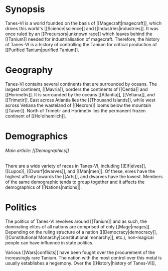 # Synopsis

Tanes-VI is a world founded on the basis of [[Magecraft|magecraft]], which drives this world's [[Science|science]] and [[Industries|industries]]. It was once ruled by an [[Precursors|unknown race]] which leaves behind the [[Tanium]] needed for industrialisation of magecraft. Therefore, the history of Tanes-VI is a history of controlling the Tanium for critical production of [[Purified Tanium|purified Tanium]].

# Geography

Tanes-VI contains several continents that are surrounded by oceans. The largest continent, [[Mavria]], borders the continents of [[Centia]] and [[Horimetiv]]. It is surrounded by the oceans [[Atlantia]], [[Vetiana]], and [[Trimetir]]. East across Atlantia lies the [[Thousand Islands]], while west across Vetiana the wasteland of [[Necrom]] looms below the mountain [[Taiver]]. North of Trimetir and Horimetiv lies the permanent frozen continent of [[Ho'olhemlich]].

# Demographics

###### Main article: [[Demographics]]

There are a wide variety of races in Tanes-VI, including [[Elf|elves]], [[Lupos]], [[Dwarf|dwarves]], and [[Man|men]]. Of these, elves have the highest affinity towards the [[Arts]], and dwarves have the lowest. Members of the same demographic tends to group together and it affects the demographics of [[Nations|nations]].

# Politics

The politics of Tanes-VI revolves around [[Tanium]] and as such, the dominating elites of all nations are comprised of only [[Mage|mages]]. Depending on the ruling structure of a nation ([[Democracy|democracy]], [[Constitutional Monarchy|constitutional monarchy]], etc.), non-magical people can have influence in state politics.

Various [[Wars|conflicts]] have been fought over the procurement of the increasingly rare Tanium. The nation with the most control over this metal is usually establishes a hegemony. Over the [[History|history of Tanes-VI]], 